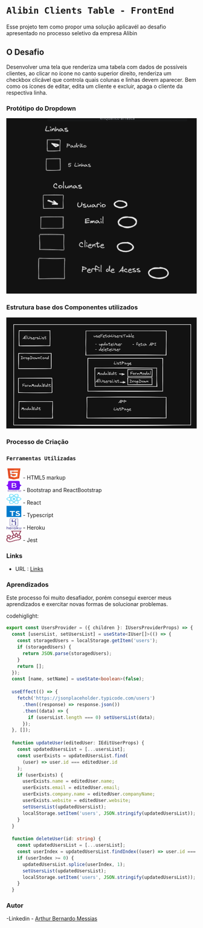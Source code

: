 # `Alibin Clients Table - FrontEnd`

Esse projeto tem como propor uma solução aplicavél ao desafio apresentado no processo seletivo da empresa Alibin

## O Desafio

Desenvolver uma tela que renderiza uma tabela com dados de possíveis clientes, ao clicar no ícone no canto superior direito, renderiza um checkbox clicável que controla quais colunas e linhas devem aparecer.
Bem como os ícones de editar, edita um cliente e excluir, apaga o cliente da respectiva linha.


### Protótipo do Dropdown

![](./images/CheckBox.png)

### Estrutura base dos Componentes utilizados

![](./images/Components.png)

### Processo de Criação

### `Ferramentas Utilizadas`
<img alt="HTML" height="30" width="40" src="https://raw.githubusercontent.com/devicons/devicon/master/icons/html5/html5-original.svg"> - HTML5 markup
<br>
<img alt="Bootstrap" height="30" width="40" src="https://raw.githubusercontent.com/devicons/devicon/master/icons/bootstrap/bootstrap-original-wordmark.svg"> - Bootstrap and ReactBootstrap
<br>
<img alt="React" height="30" width="40" src="https://raw.githubusercontent.com/devicons/devicon/master/icons/react/react-original.svg"> - React
<br>
<img alt="Typescript" height="30" width="40" src="https://raw.githubusercontent.com/devicons/devicon/master/icons/typescript/typescript-original.svg"> - Typescript
<br>
<img alt="Heroku" height="30" width="40" src="https://raw.githubusercontent.com/devicons/devicon/master/icons/heroku/heroku-original-wordmark.svg"> - Heroku
<br>
<img alt="Jest" height="30" width="40" src="https://raw.githubusercontent.com/devicons/devicon/master/icons/jest/jest-plain.svg"> - Jest

### Links

- URL : [Links](https://alibin-challenge.herokuapp.com/)


### Aprendizados

Este processo foi muito desafiador, porém consegui exercer meus aprendizados e exercitar novas formas de solucionar problemas.

codehiglight:

```ts
export const UsersProvider = ({ children }: IUsersProviderProps) => {
  const [usersList, setUsersList] = useState<IUser[]>(() => {
    const storagedUsers = localStorage.getItem('users');
    if (storagedUsers) {
      return JSON.parse(storagedUsers);
    }
    return [];
  });
  const [name, setName] = useState<boolean>(false);

  useEffect(() => {
    fetch('https://jsonplaceholder.typicode.com/users')
      .then((response) => response.json())
      .then((data) => {
        if (usersList.length === 0) setUsersList(data);
      });
  }, []);

  function updateUser(editedUser: IEditUserProps) {
    const updatedUsersList = [...usersList];
    const userExists = updatedUsersList.find(
      (user) => user.id === editedUser.id
    );
    if (userExists) {
      userExists.name = editedUser.name;
      userExists.email = editedUser.email;
      userExists.company.name = editedUser.companyName;
      userExists.website = editedUser.website;
      setUsersList(updatedUsersList);
      localStorage.setItem('users', JSON.stringify(updatedUsersList));
    }
  }

  function deleteUser(id: string) {
    const updatedUsersList = [...usersList];
    const userIndex = updatedUsersList.findIndex((user) => user.id === id);
    if (userIndex >= 0) {
      updatedUsersList.splice(userIndex, 1);
      setUsersList(updatedUsersList);
      localStorage.setItem('users', JSON.stringify(updatedUsersList));
    }
  }
  ```

### Autor

-Linkedin - [Arthur Bernardo Messias](https://www.linkedin.com/in/arthur-bernardo-messias/)
